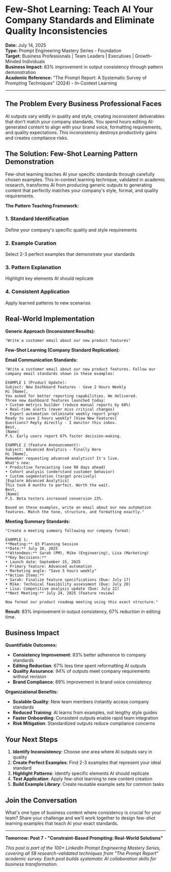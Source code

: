 # Few-Shot Learning: Teach AI Your Company Standards and Eliminate Quality Inconsistencies

**Date:** July 14, 2025  
**Type:** Prompt Engineering Mastery Series - Foundation  
**Target:** Business Professionals | Team Leaders | Executives | Growth-Minded Individuals  
**Business Impact:** 83% improvement in output consistency through pattern demonstration  
**Academic Reference:** "The Prompt Report: A Systematic Survey of Prompting Techniques" (2024) - In-Context Learning

---

## The Problem Every Business Professional Faces

AI outputs vary wildly in quality and style, creating inconsistent deliverables that don't match your company standards. You spend hours editing AI-generated content to align with your brand voice, formatting requirements, and quality expectations. This inconsistency destroys productivity gains and creates compliance risks.

## The Solution: Few-Shot Learning Pattern Demonstration

Few-shot learning teaches AI your specific standards through carefully chosen examples. This in-context learning technique, validated in academic research, transforms AI from producing generic outputs to generating content that perfectly matches your company's style, format, and quality requirements.

**The Pattern Teaching Framework:**

### **1. Standard Identification**
Define your company's specific quality and style requirements

### **2. Example Curation**
Select 2-3 perfect examples that demonstrate your standards

### **3. Pattern Explanation**
Highlight key elements AI should replicate

### **4. Consistent Application**
Apply learned patterns to new scenarios

## Real-World Implementation

**Generic Approach (Inconsistent Results):**
```
"Write a customer email about our new product features"
```

**Few-Shot Learning (Company Standard Replication):**

**Email Communication Standards:**
```
"Write a customer email about our new product features. Follow our 
company email standards shown in these examples:

EXAMPLE 1 (Product Update):
Subject: New Dashboard Features - Save 2 Hours Weekly
Hi [Name],
You asked for better reporting capabilities. We delivered.
Three new dashboard features launched today:
• Custom metrics builder (reduce manual reports by 60%)
• Real-time alerts (never miss critical changes)
• Export automation (eliminate weekly report prep)
Ready to save 2 hours weekly? [View New Features]
Questions? Reply directly - I monitor this inbox.
Best,
[Name]
P.S. Early users report 67% faster decision-making.

EXAMPLE 2 (Feature Announcement):
Subject: Advanced Analytics - Finally Here
Hi [Name],
Remember requesting advanced analytics? It's live.
What's new:
• Predictive forecasting (see 90 days ahead)
• Cohort analysis (understand customer behavior)
• Custom segmentation (target precisely)
[Explore Advanced Analytics]
This took 8 months to perfect. Worth the wait.
Best,
[Name]
P.S. Beta testers increased conversion 23%.

Based on these examples, write an email about our new automation 
features. Match the tone, structure, and formatting exactly."
```

**Meeting Summary Standards:**
```
"Create a meeting summary following our company format:

EXAMPLE 1:
**Meeting:** Q3 Planning Session
**Date:** July 10, 2025
**Attendees:** Sarah (PM), Mike (Engineering), Lisa (Marketing)
**Key Decisions:**
• Launch date: September 15, 2025
• Primary feature: Advanced automation
• Marketing angle: "Save 5 hours weekly"
**Action Items:**
• Sarah: Finalize feature specifications (Due: July 17)
• Mike: Technical feasibility assessment (Due: July 20)
• Lisa: Competitive analysis update (Due: July 22)
**Next Meeting:** July 24, 2025 (Feature review)

Now format our product roadmap meeting using this exact structure."
```

**Result:** 83% improvement in output consistency, 67% reduction in editing time.

## Business Impact

**Quantifiable Outcomes:**

- **Consistency Improvement**: 83% better adherence to company standards
- **Editing Reduction**: 67% less time spent reformatting AI outputs
- **Quality Assurance**: 94% of outputs meet company requirements without revision
- **Brand Compliance**: 89% improvement in brand voice consistency

**Organizational Benefits:**
- **Scalable Quality**: New team members instantly access company standards
- **Reduced Training**: AI learns from examples, not lengthy style guides
- **Faster Onboarding**: Consistent outputs enable rapid team integration
- **Risk Mitigation**: Standardized outputs reduce compliance concerns

## Your Next Steps

1. **Identify Inconsistency**: Choose one area where AI outputs vary in quality
2. **Create Perfect Examples**: Find 2-3 examples that represent your ideal standard
3. **Highlight Patterns**: Identify specific elements AI should replicate
4. **Test Application**: Apply few-shot learning to new content creation
5. **Build Example Library**: Create reusable example sets for common tasks

## Join the Conversation

What's one type of business content where consistency is crucial for your team? Share your challenge and we'll work together to design few-shot learning examples that teach AI your exact standards.

---

**Tomorrow: Post 7 - "Constraint-Based Prompting: Real-World Solutions"**

*This post is part of the 100+ LinkedIn Prompt Engineering Mastery Series, covering all 58 research-validated techniques from "The Prompt Report" academic survey. Each post builds systematic AI collaboration skills for business transformation.*
